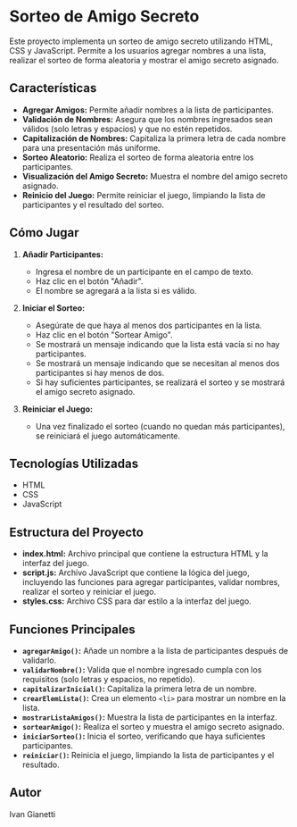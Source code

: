 # Sorteo de Amigo Secreto

Este proyecto implementa un sorteo de amigo secreto utilizando HTML, CSS y JavaScript. Permite a los usuarios agregar nombres a una lista, realizar el sorteo de forma aleatoria y mostrar el amigo secreto asignado.

## Características

- **Agregar Amigos:** Permite añadir nombres a la lista de participantes.
- **Validación de Nombres:** Asegura que los nombres ingresados sean válidos (solo letras y espacios) y que no estén repetidos.
- **Capitalización de Nombres:** Capitaliza la primera letra de cada nombre para una presentación más uniforme.
- **Sorteo Aleatorio:** Realiza el sorteo de forma aleatoria entre los participantes.
- **Visualización del Amigo Secreto:** Muestra el nombre del amigo secreto asignado.
- **Reinicio del Juego:** Permite reiniciar el juego, limpiando la lista de participantes y el resultado del sorteo.

## Cómo Jugar

1. **Añadir Participantes:**

   - Ingresa el nombre de un participante en el campo de texto.
   - Haz clic en el botón "Añadir".
   - El nombre se agregará a la lista si es válido.

2. **Iniciar el Sorteo:**

   - Asegúrate de que haya al menos dos participantes en la lista.
   - Haz clic en el botón "Sortear Amigo".
   - Se mostrará un mensaje indicando que la lista está vacía si no hay participantes.
   - Se mostrará un mensaje indicando que se necesitan al menos dos participantes si hay menos de dos.
   - Si hay suficientes participantes, se realizará el sorteo y se mostrará el amigo secreto asignado.

3. **Reiniciar el Juego:**
   - Una vez finalizado el sorteo (cuando no quedan más participantes), se reiniciará el juego automáticamente.

## Tecnologías Utilizadas

- HTML
- CSS
- JavaScript

## Estructura del Proyecto

- **index.html:** Archivo principal que contiene la estructura HTML y la interfaz del juego.
- **script.js:** Archivo JavaScript que contiene la lógica del juego, incluyendo las funciones para agregar participantes, validar nombres, realizar el sorteo y reiniciar el juego.
- **styles.css:** Archivo CSS para dar estilo a la interfaz del juego.

## Funciones Principales

- **`agregarAmigo()`:** Añade un nombre a la lista de participantes después de validarlo.
- **`validarNombre()`:** Valida que el nombre ingresado cumpla con los requisitos (solo letras y espacios, no repetido).
- **`capitalizarInicial()`:** Capitaliza la primera letra de un nombre.
- **`crearElemLista()`:** Crea un elemento `<li>` para mostrar un nombre en la lista.
- **`mostrarListaAmigos()`:** Muestra la lista de participantes en la interfaz.
- **`sortearAmigo()`:** Realiza el sorteo y muestra el amigo secreto asignado.
- **`iniciarSorteo()`:** Inicia el sorteo, verificando que haya suficientes participantes.
- **`reiniciar()`:** Reinicia el juego, limpiando la lista de participantes y el resultado.

## Autor

Ivan Gianetti
